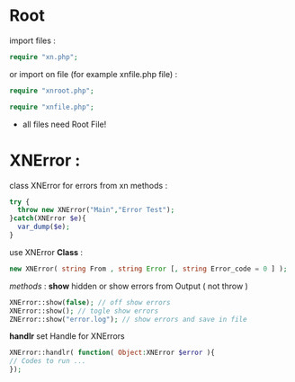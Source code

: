 # Root

import files :
```php
require "xn.php";
```

or import on file (for example xnfile.php file) :
```php
require "xnroot.php";

require "xnfile.php";
```
* all files need Root File!

# XNError :

class XNError for errors from xn methods :

```php
try {
  throw new XNError("Main","Error Test");
}catch(XNError $e){
  var_dump($e);
}
```
use XNError **Class** :
```php
new XNError( string From , string Error [, string Error_code = 0 ] );
```
_methods_ :
  **show**
  hidden or show errors from Output ( not throw )
  ```php
  XNError::show(false); // off show errors
  XNError::show(); // togle show errors
  ZNError::show("error.log"); // show errors and save in file
  ```
  
  **handlr**
  set Handle for XNErrors
  ```php
  XNError::handlr( function( Object:XNError $error ){
  // Codes to run ...
  });
  ```
